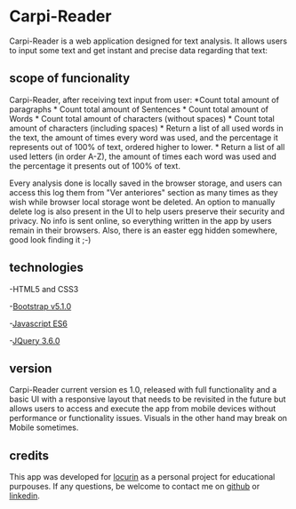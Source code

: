 # Carpi-Reader

Carpi-Reader is a web application designed for text analysis. It allows users to input some text and get instant and precise data regarding that text: 

## scope of funcionality

Carpi-Reader, after receiving text input from user:
    *Count total amount of paragraphs
    * Count total amount of Sentences
    * Count total amount of Words
    * Count total amount of characters (without spaces)
    * Count total amount of characters (including spaces)
    * Return a list of all used words in the text, the amount of times every
      word was used, and the percentage it represents out of 100% of text, ordered
      higher to lower.
    * Return a list of all used letters (in order A-Z), the amount of times 
      each word was used and the percentage it presents out of 100% of text.

Every analysis done is locally saved in the browser storage, and users can access this log them from "Ver anteriores" section as many times as they wish while browser local storage wont be deleted. An option to manually delete log is also present in the UI to help users preserve their security and privacy.
No info is sent online, so everything written in the app by users remain in their browsers.
Also, there is an easter egg hidden somewhere, good look finding it ;-)

## technologies

-HTML5 and CSS3

-[Bootstrap v5.1.0](https://getbootstrap.com/)

-[Javascript ES6](https://www.javascript.com/)

-[JQuery 3.6.0](https://jquery.com/)

## version

Carpi-Reader current version es 1.0, released with full functionality and a basic UI with a responsive layout that needs to be revisited in the future but allows users to access and execute the app from mobile devices without performance or functionality issues. Visuals in the other hand may break on Mobile sometimes.

## credits

This app was developed for [locurin](https://github.com/locurin) as a personal project for educational purpouses. If any questions, be welcome to contact me on [github](https://github.com/locurin) or [linkedin](https://www.linkedin.com/in/matiasfefernandez/).



